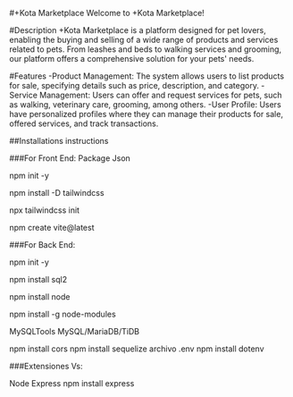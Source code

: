 #+Kota Marketplace
Welcome to +Kota Marketplace!

#Description
+Kota Marketplace is a platform designed for pet lovers, enabling the buying and selling of a wide range of products and services related to pets. From leashes and beds to walking services and grooming, our platform offers a comprehensive solution for your pets' needs.

#Features
-Product Management: The system allows users to list products for sale, specifying details such as price, description, and category.
-Service Management: Users can offer and request services for pets, such as walking, veterinary care, grooming, among others.
-User Profile: Users have personalized profiles where they can manage their products for sale, offered services, and track transactions.


##Installations instructions

###For Front End:
Package Json 

npm init -y

npm install -D tailwindcss

npx tailwindcss init

npm create vite@latest



###For Back End:

npm init -y

npm install sql2

npm install node

npm install -g node-modules

MySQLTools MySQL/MariaDB/TiDB

npm install cors
npm install sequelize
archivo .env npm install dotenv

###Extensiones Vs:

Node Express npm install express


